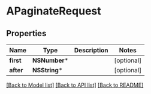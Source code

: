 # APaginateRequest

## Properties
Name | Type | Description | Notes
------------ | ------------- | ------------- | -------------
**first** | **NSNumber*** |  | [optional] 
**after** | **NSString*** |  | [optional] 

[[Back to Model list]](../README.md#documentation-for-models) [[Back to API list]](../README.md#documentation-for-api-endpoints) [[Back to README]](../README.md)


